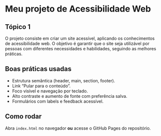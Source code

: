 # Meu projeto de Acessibilidade Web

## Tópico 1
O projeto consiste em criar um site acessível, aplicando os conhecimentos de acessibilidade web.
O objetivo é garantir que o site seja utilizável por pessoas com diferentes necessidades e habilidades, seguindo as melhores práticas.

## Boas práticas usadas
- Estrutura semântica (header, main, section, footer).
- Link “Pular para o conteúdo”.
- Foco visível e navegação por teclado.
- Alto contraste e aumento de fonte com preferência salva.
- Formulários com labels e feedback acessível.

## Como rodar
Abra `index.html` no navegador **ou** acesse o GitHub Pages do repositório.
